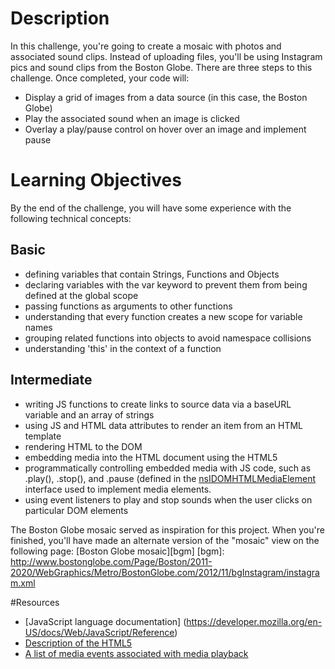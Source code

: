 # Description
In this challenge, you're going to create a mosaic with photos and associated sound clips. Instead of uploading files, you'll be using Instagram pics and sound clips from the Boston Globe.
There are three steps to this challenge. Once completed, your code will:

* Display a grid of images from a data source (in this case, the Boston Globe)
* Play the associated sound when an image is clicked
* Overlay a play/pause control on hover over an image and implement pause

# Learning Objectives

By the end of the challenge, you will have some experience with the following technical concepts:

## Basic
* defining variables that contain Strings, Functions and Objects
* declaring variables with the var keyword to prevent them from being defined at the global scope
* passing functions as arguments to other functions
* understanding that every function creates a new scope for variable names
* grouping related functions into objects to avoid namespace collisions
* understanding 'this' in the context of a function

## Intermediate
* writing JS functions to create links to source data via a baseURL variable and an array of strings
* using JS and HTML data attributes to render an item from an HTML template
* rendering HTML to the DOM
* embedding media into the HTML document using the HTML5 <audio> element
* programmatically controlling embedded media with JS code, such as .play(), .stop(), and .pause (defined in the [nsIDOMHTMLMediaElement](https://developer.mozilla.org/en-US/docs/XPCOM_Interface_Reference/nsIDOMHTMLMediaElement) interface used to implement media elements.
* using event listeners to play and stop sounds when the user clicks on particular DOM elements


The Boston Globe mosaic served as inspiration for this project. When you're finished, you'll have made an alternate version of the "mosaic" view on the following page: [Boston Globe mosaic][bgm]
[bgm]: http://www.bostonglobe.com/Page/Boston/2011-2020/WebGraphics/Metro/BostonGlobe.com/2012/11/bgInstagram/instagram.xml

#Resources

* [JavaScript language documentation] (https://developer.mozilla.org/en-US/docs/Web/JavaScript/Reference)
* [Description of the HTML5 <audio> element](http://www.w3.org/TR/html5/embedded-content-0.html#the-audio-element)
* [A list of media events associated with media playback](https://developer.mozilla.org/en-US/docs/Web/Guide/API/DOM/Events/Media_events?redirectlocale=en-US&redirectslug=Web%2FGuide%2FDOM%2FEvents%2FMedia_events)




